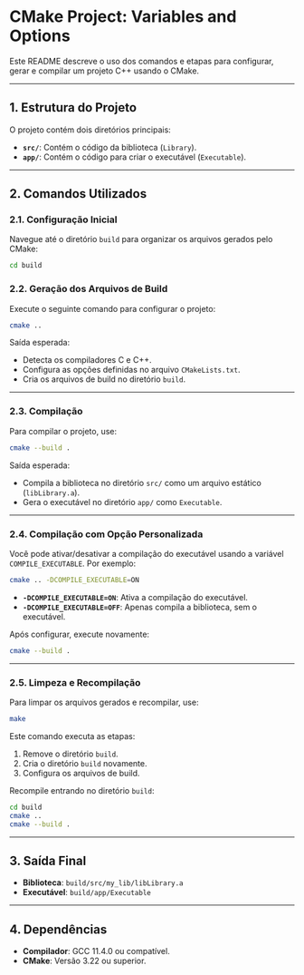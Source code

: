
# **CMake Project: Variables and Options**

Este README descreve o uso dos comandos e etapas para configurar, gerar e compilar um projeto C++ usando o CMake.

---

## **1. Estrutura do Projeto**

O projeto contém dois diretórios principais: 

- **`src/`**: Contém o código da biblioteca (`Library`).
- **`app/`**: Contém o código para criar o executável (`Executable`).

---

## **2. Comandos Utilizados**

### **2.1. Configuração Inicial**
Navegue até o diretório `build` para organizar os arquivos gerados pelo CMake:

```bash
cd build
```

### **2.2. Geração dos Arquivos de Build**
Execute o seguinte comando para configurar o projeto:

```bash
cmake ..
```

Saída esperada:
- Detecta os compiladores C e C++.
- Configura as opções definidas no arquivo `CMakeLists.txt`.
- Cria os arquivos de build no diretório `build`.

---

### **2.3. Compilação**
Para compilar o projeto, use:

```bash
cmake --build .
```

Saída esperada:
- Compila a biblioteca no diretório `src/` como um arquivo estático (`libLibrary.a`).
- Gera o executável no diretório `app/` como `Executable`.

---

### **2.4. Compilação com Opção Personalizada**
Você pode ativar/desativar a compilação do executável usando a variável `COMPILE_EXECUTABLE`. Por exemplo:

```bash
cmake .. -DCOMPILE_EXECUTABLE=ON
```

- **`-DCOMPILE_EXECUTABLE=ON`**: Ativa a compilação do executável.
- **`-DCOMPILE_EXECUTABLE=OFF`**: Apenas compila a biblioteca, sem o executável.

Após configurar, execute novamente:

```bash
cmake --build .
```

---

### **2.5. Limpeza e Recompilação**
Para limpar os arquivos gerados e recompilar, use:

```bash
make
```

Este comando executa as etapas:
1. Remove o diretório `build`.
2. Cria o diretório `build` novamente.
3. Configura os arquivos de build.

Recompile entrando no diretório `build`:

```bash
cd build
cmake ..
cmake --build .
```

---

## **3. Saída Final**

- **Biblioteca**: `build/src/my_lib/libLibrary.a`
- **Executável**: `build/app/Executable`

---

## **4. Dependências**

- **Compilador**: GCC 11.4.0 ou compatível.
- **CMake**: Versão 3.22 ou superior.
